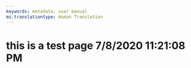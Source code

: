 ```yaml
---
keywords: metadata, user manual
ms.translationtype: Human Translation
---
```

# this is a test page 7/8/2020 11:21:08 PM